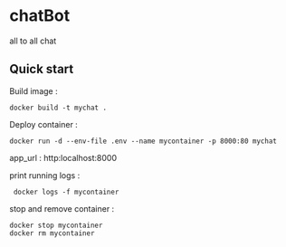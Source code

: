 # chatBot

all to all chat

## Quick start


Build image :
```shell
docker build -t mychat .
```

Deploy container :
```shell
docker run -d --env-file .env --name mycontainer -p 8000:80 mychat
```

app_url : http:localhost:8000

print running logs :
```shell
 docker logs -f mycontainer
```


stop and remove container :
```shell
docker stop mycontainer
docker rm mycontainer
```

